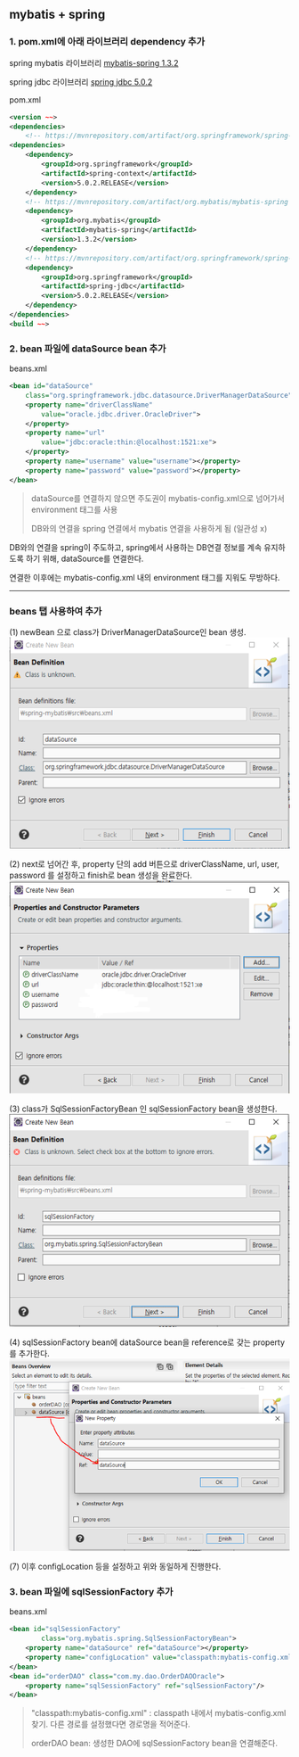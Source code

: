 ## mybatis + spring

### 1.  pom.xml에 아래 라이브러리 dependency 추가

spring mybatis 라이브러리
[mybatis-spring 1.3.2](https://mvnrepository.com/artifact/org.mybatis/mybatis-spring/1.3.2)

spring jdbc 라이브러리
[spring jdbc 5.0.2](https://mvnrepository.com/artifact/org.springframework/spring-jdbc/5.0.2.RELEASE)

pom.xml
```xml
<version ~~>
<dependencies>
  	<!-- https://mvnrepository.com/artifact/org.springframework/spring-context -->
<dependencies>
	<dependency>
    	<groupId>org.springframework</groupId>
   	 	<artifactId>spring-context</artifactId>
    	<version>5.0.2.RELEASE</version>
	</dependency>
	<!-- https://mvnrepository.com/artifact/org.mybatis/mybatis-spring -->
	<dependency>
    	<groupId>org.mybatis</groupId>
  		<artifactId>mybatis-spring</artifactId>
   		<version>1.3.2</version>
	</dependency>
	<!-- https://mvnrepository.com/artifact/org.springframework/spring-jdbc -->
	<dependency>
    	<groupId>org.springframework</groupId>
    	<artifactId>spring-jdbc</artifactId>
    	<version>5.0.2.RELEASE</version>
	</dependency>
</dependencies>
<build ~~>
```

### 2. bean 파일에 dataSource bean 추가
beans.xml
```xml
<bean id="dataSource"
	class="org.springframework.jdbc.datasource.DriverManagerDataSource">
	<property name="driverClassName"
		value="oracle.jdbc.driver.OracleDriver">
	</property>
	<property name="url"
		value="jdbc:oracle:thin:@localhost:1521:xe">
	</property>
	<property name="username" value="username"></property>
	<property name="password" value="password"></property>
</bean>
```
>dataSource를 연결하지 않으면 주도권이 mybatis-config.xml으로 넘어가서 environment 태그를 사용
>
>DB와의 연결을 spring 연결에서 mybatis 연결을 사용하게 됨 (일관성 x)


DB와의 연결을 spring이 주도하고, spring에서 사용하는 DB연결 정보를 계속 유지하도록 하기 위해, dataSource를 연결한다.

연결한 이후에는 mybatis-config.xml 내의 environment 태그를 지워도 무방하다.

---
### **beans 탭 사용하여 추가**

(1) newBean 으로 class가 DriverManagerDataSource인 bean 생성.
![setting1](https://github.com/ette9844/writing_md/blob/master/imgs/spring-mybatis-setting1.PNG?raw=true)

(2) next로 넘어간 후, property 단의 add 버튼으로 driverClassName, url, user, password 를 설정하고 finish로 bean 생성을 완료한다.
![setting3](https://github.com/ette9844/writing_md/blob/master/imgs/spring-mybatis-setting4.PNG?raw=true)

(3) class가 SqlSessionFactoryBean 인 sqlSessionFactory bean을 생성한다.
![setting1](https://github.com/ette9844/writing_md/blob/master/imgs/spring-mybatis-setting5.PNG?raw=true)

(4) sqlSessionFactory bean에 dataSource bean을 reference로 갖는 property를 추가한다.
![setting1](https://github.com/ette9844/writing_md/blob/master/imgs/spring-mybatis-setting6.PNG?raw=true)

(7) 이후 configLocation 등을 설정하고 위와 동일하게 진행한다.

### 3. bean 파일에 sqlSessionFactory 추가
beans.xml
```xml
<bean id="sqlSessionFactory"
		class="org.mybatis.spring.SqlSessionFactoryBean">
	<property name="dataSource" ref="dataSource"></property>
	<property name="configLocation" value="classpath:mybatis-config.xml"></property>
</bean>
<bean id="orderDAO" class="com.my.dao.OrderDAOOracle">
	<property name="sqlSessionFactory" ref="sqlSessionFactory"/>
</bean>
```
>"classpath:mybatis-config.xml" : classpath 내에서 mybatis-config.xml 찾기. 다른 경로를 설정했다면 경로명을 적어준다.
>
>orderDAO bean: 생성한 DAO에 sqlSessionFactory bean을 연결해준다.
<!--stackedit_data:
eyJoaXN0b3J5IjpbLTE0NjgxNjU2NjQsMTYyODg4NzU0OCwtMT
U4ODIzMTA5NCwxODU5NTI3NDYwLDExMTYzMzY1ODNdfQ==
-->